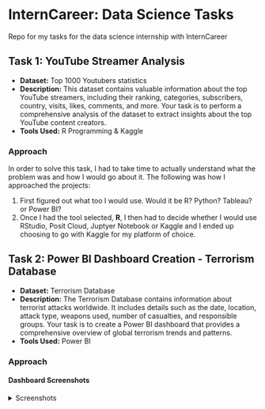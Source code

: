 # InternCareer: Data Science Tasks
Repo for my tasks for the data science internship with InternCareer

## Task 1: YouTube Streamer Analysis
- **Dataset:** Top 1000 Youtubers statistics
- **Description:** This dataset contains valuable information about the top YouTube streamers, including their ranking, categories, subscribers, country, visits, likes, comments, and more. Your task is to perform a comprehensive analysis of the dataset to extract insights about the top YouTube content creators.
- **Tools Used:** R Programming & Kaggle

### Approach
In order to solve this task, I had to take time to actually understand what the problem was and how I would go about it. The following was how I approached the projects:
1. First figured out what too I would use. Would it be R? Python? Tableau? or Power BI?
2. Once I had the tool selected, **R**, I then had to decide whether I would use RStudio, Posit Cloud, Juptyer Notebook or Kaggle and I ended up choosing to go with Kaggle for my platform of choice.

## Task 2: Power BI Dashboard Creation - Terrorism Database
- **Dataset:** Terrorism Database
- **Description:** The Terrorism Database contains information about terrorist attacks worldwide. It includes details such as the date, location, attack type,
weapons used, number of casualties, and responsible groups. Your task is to create a Power BI dashboard that provides a comprehensive overview of global terrorism trends and patterns.
- **Tools Used:** Power BI

### Approach


#### Dashboard Screenshots
<details>
  <summary>Screenshots</summary>summary>
  <img width="500" alt="Screenshot 2024-02-03 at 6 30 19 PM" src="https://github.com/akebu6/InternCareer-Data-Science-Tasks/assets/74776297/d524c1bf-032f-4131-8e19-91c3b2aa613d">
  <img width="500" alt="Screenshot 2024-02-03 at 6 32 57 PM" src="https://github.com/akebu6/InternCareer-Data-Science-Tasks/assets/74776297/0e125bfb-1654-4070-9097-c614a5459d3a">
  <img width="500" alt="Screenshot 2024-02-03 at 6 31 50 PM" src="https://github.com/akebu6/InternCareer-Data-Science-Tasks/assets/74776297/be45c815-bfbe-4183-b876-01f827e02f87">
  <img width="500" alt="Screenshot 2024-02-03 at 6 32 22 PM" src="https://github.com/akebu6/InternCareer-Data-Science-Tasks/assets/74776297/277fc4a2-00ae-4a4e-950d-3d6aa9540b10">
  <img width="500" alt="Screenshot 2024-02-03 at 6 32 34 PM" src="https://github.com/akebu6/InternCareer-Data-Science-Tasks/assets/74776297/90133e11-4687-4da9-92de-370f0e081c44">
  <img width="500" alt="Screenshot 2024-02-03 at 6 32 44 PM" src="https://github.com/akebu6/InternCareer-Data-Science-Tasks/assets/74776297/5efe34e9-dee8-4a12-9116-d04906fa862d"></details>


